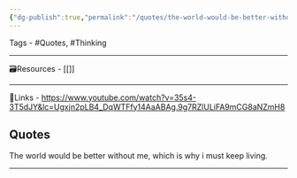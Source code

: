 ```yaml
---
{"dg-publish":true,"permalink":"/quotes/the-world-would-be-better-without-me/","dgPassFrontmatter":true,"noteIcon":"3","created":"2023-11-14T21:08:39.676+05:30","updated":"2023-12-12T23:34:38.498+05:30"}
---
```



Tags - #Quotes, #Thinking 

---

🗃Resources - [[]]

---
 🔗Links - https://www.youtube.com/watch?v=35s4-3T5dJY&lc=Ugxjn2pLB4_DqWTFfy14AaABAg.9g7RZlULiFA9mCG8aNZmH8

## Quotes
The world would be better without me, which is why i must keep living.

---
